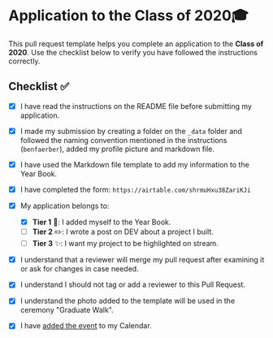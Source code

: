 # Application to the Class of 2020🎓

This pull request template helps you complete an application to the **Class of 2020**. Use the checklist below to verify you have followed the instructions correctly. 

## Checklist ✅

- [x] I have read the instructions on the README file before submitting my application. 
- [x] I made my submission by creating a folder on the `_data` folder and followed the naming convention mentioned in the instructions (`benfaerber`), added my profile picture and markdown file.
- [x] I have used the Markdown file template to add my information to the Year Book.
- [x] I have completed the form: `https://airtable.com/shrmuHxu38ZariKJi`
- [x] My application belongs to:
  - [x] **Tier 1** 📖: I added myself to the Year Book.
  - [ ] **Tier 2** ✏️: I wrote a post on DEV about a project I built.
  - [ ] **Tier 3** ✨: I want my project to be highlighted on stream.
- [x] I understand that a reviewer will merge my pull request after examining it or ask for changes in case needed.
- [x] I understand I should not tag or add a reviewer to this Pull Request.
- [x] I understand the photo added to the template will be used in the ceremony "Graduate Walk". 
- [x] I have [added the event](http://www.google.com/calendar/event?action=TEMPLATE&dates=20200615T160000Z%2F20200615T183000Z&text=%24%20git%20remote%20%3Cgraduation%3E%20%F0%9F%8E%93&location=https%3A%2F%2Fwww.twitch.tv%2Fgithubeducation&details=) to my Calendar.

